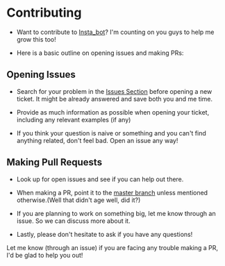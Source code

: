 # Contributing

- Want to contribute to [Insta_bot](https://github.com/7wikd/Insta_bot)? I'm counting on you guys to help me grow this too!

- Here is a basic outline on opening issues and making PRs:

## Opening Issues

- Search for your problem in the [Issues Section](https://github.com/7wikd/Insta_bot/issues) before opening a new ticket. 
  It might be already answered and save both you and me time.

- Provide as much information as possible when opening your ticket, including any relevant examples (if any)

- If you think your question is naive or something and you can't find anything related, don't feel bad. Open an issue any way!

## Making Pull Requests

- Look up for open issues and see if you can help out there.

- When making a PR, point it to the [master branch](https://github.com/7wikd/Insta_bot/tree/master) unless mentioned otherwise.(Well that didn't age well, did it?)

- If you are planning to work on something big, let me know through an issue. So we can discuss more about it.
- Lastly, please don't hesitate to ask if you have any questions!

Let me know (through an issue) if you are facing any trouble making a PR, I'd be glad to help you out!
